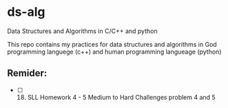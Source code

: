 # ds-alg
Data Structures and Algorithms in C/C++ and python

This repo contains my practices for data structures and algorithms in God programming languege (c++) and human programming langueage (python) 

## Remider: 

- [ ] 18. SLL Homework 4 - 5 Medium to Hard Challenges problem 4 and 5
